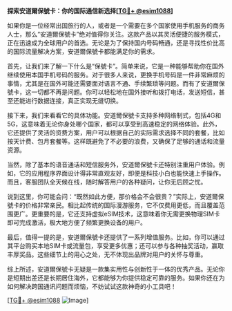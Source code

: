**探索安道爾保號卡：你的国际通信新选择[[TG💪+ @esim1088](https://t.me/s/esim1088)]**

如果你是一位经常出国旅行的人，或者是一个需要在多个国家使用手机服务的商务人士，那么“安道爾保號卡”绝对值得你关注。这款产品以其灵活便捷的服务模式，正在迅速成为全球用户的首选。无论是为了保持国内号码畅通，还是寻找性价比高的国际流量解决方案，安道爾保號卡都能满足你的需求。

首先，让我们来了解一下什么是“保號卡”。简单来说，它是一种能够帮助你在国外继续使用本国手机号码的服务。对于很多人来说，更换手机号码是一件非常麻烦的事情，尤其是在国外可能还需要面对语言不通、手续繁琐等问题。而有了安道爾保號卡，这一切都不再是问题。你可以轻松地在国外接听和拨打电话，发送短信，甚至还能进行数据连接，真正实现无缝切换。

接下来，我们来看看它的具体功能。安道爾保號卡支持多种网络制式，包括4G和5G，这意味着无论你身处哪个国家，都可以享受到高速稳定的网络体验。此外，它还提供了灵活的资费方案，用户可以根据自己的实际需求选择不同的套餐，比如按天计费、包月套餐等。这样既避免了不必要的浪费，又确保了足够的通话和流量资源。

当然，除了基本的语音通话和短信服务外，安道爾保號卡还特别注重用户体验。例如，它的应用程序界面设计得非常直观友好，即便是科技小白也能快速上手操作。而且，客服团队全天候在线，随时解答用户的各种疑问，让你无后顾之忧。

说到这里，你可能会问：“既然如此方便，那价格会不会很贵？”实际上，安道爾保號卡的价格非常亲民。相比起传统的国际漫游服务，它不仅费用更低，而且覆盖范围更广。更重要的是，它还支持虚拟eSIM技术，这意味着你无需更换物理SIM卡即可完成激活，极大地方便了频繁更换设备的用户。

最后，值得一提的是，安道爾保號卡还提供了一系列增值服务。比如，你可以通过其平台购买本地SIM卡或流量包，享受更多优惠；还可以参与各种抽奖活动，赢取丰厚奖品。这些细节上的用心之处，无不体现出品牌对用户的关怀与尊重。

综上所述，安道爾保號卡无疑是一款集实用性与创新性于一体的优秀产品。无论你是短期出差还是长期居住海外，它都能够为你提供稳定可靠的服务。如果你还在为如何解决跨国通讯问题而烦恼，不妨试试这款神奇的小工具吧！

[[TG💪+ @esim1088](https://t.me/s/esim1088) ![Image](https://i.postimg.cc/4NQfJmqS/Snipaste-2025-05-13-00-14-12.png)]